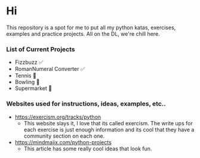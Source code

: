 # Hi

This repository is a spot for me to put all my python katas, exercises, examples and practice projects. All on the DL, we're chill here.

### List of Current Projects

+ Fizzbuzz :white_check_mark:
+ RomanNumeral Converter :white_check_mark:
+ Tennis :speech_balloon:
+ Bowling :speech_balloon:
+ Supermarket :speech_balloon:

### Websites used for instructions, ideas, examples, etc.. 

- https://exercism.org/tracks/python
    - This website slays it, I love that its called exercism. The write ups for each exercise is just enough information and its cool that they have a community section on each one. 
- https://mindmajix.com/python-projects
    - This article has some really cool ideas that look fun. 




